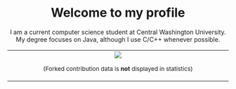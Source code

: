<div align="center"><h1><b>Welcome to my profile</b></h1><div>
<div align="center"><p>I am a current computer science student at Central Washington University. My degree focuses on Java, although I use C/C++ whenever possible.</p></div>



<div align="center">
<table>
<tbody>
<td align="center">
<img width="2000" height="0"><br>
<img src="https://github-readme-stats.vercel.app/api/top-langs/?username=GarrettBassen&layout=donut&theme=dracula&hide=Batchfile">
  
<sub>(Forked contribution data is <b>not</b> displayed in statistics)</sub>
<img width="2000" height="0">
</td>
</tbody>
</table>
</div>
